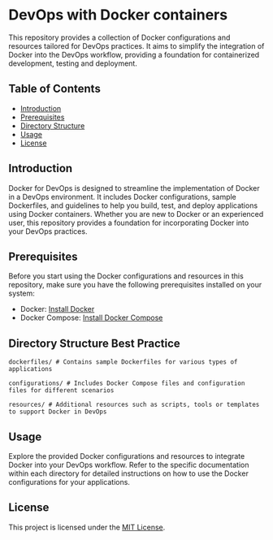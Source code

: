 # DevOps with Docker containers

This repository provides a collection of Docker configurations and resources tailored for DevOps practices. It aims to simplify the integration of Docker into the DevOps workflow, providing a foundation for containerized development, testing and deployment.

## Table of Contents

- [Introduction](#introduction)
- [Prerequisites](#prerequisites)
- [Directory Structure](#directory-structure)
- [Usage](#usage)
- [License](#license)

## Introduction

Docker for DevOps is designed to streamline the implementation of Docker in a DevOps environment. It includes Docker configurations, sample Dockerfiles, and guidelines to help you build, test, and deploy applications using Docker containers. Whether you are new to Docker or an experienced user, this repository provides a foundation for incorporating Docker into your DevOps practices.

## Prerequisites

Before you start using the Docker configurations and resources in this repository, make sure you have the following prerequisites installed on your system:

- Docker: [Install Docker](https://docs.docker.com/get-docker/)
- Docker Compose: [Install Docker Compose](https://docs.docker.com/compose/install/)

## Directory Structure Best Practice


```
dockerfiles/ # Contains sample Dockerfiles for various types of applications
```
```
configurations/ # Includes Docker Compose files and configuration files for different scenarios
```
```
resources/ # Additional resources such as scripts, tools or templates to support Docker in DevOps
```

## Usage

Explore the provided Docker configurations and resources to integrate Docker into your DevOps workflow. Refer to the specific documentation within each directory for detailed instructions on how to use the Docker configurations for your applications.

## License

This project is licensed under the [MIT License](LICENSE).
